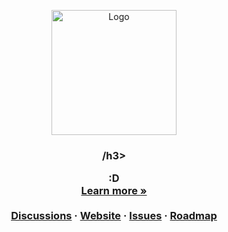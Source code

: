 <!-- PROJECT LOGO -->
<p align="center">
  <a href="https://github.com/YOUR-ORG/YOUR-REPO">
    <img src="https://your-image-link-here.png" alt="Logo" width="200">
  </a>

  <h3 align="center">/h3>

  <p align="center">
   :D
    <br />
    <a href="https://your-website.com"><strong>Learn more »</strong></a>
    <br />
    <br />
    <a href="https://github.com/YOUR-ORG/YOUR-REPO/discussions">Discussions</a>
    ·
    <a href="https://your-website.com">Website</a>
    ·
    <a href="https://github.com/YOUR-ORG/YOUR-REPO/issues">Issues</a>
    ·
    <a href="https://your-website.com/roadmap">Roadmap</a>
  </p>
</p>
